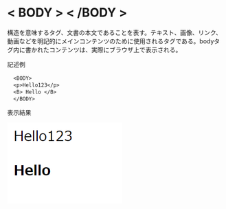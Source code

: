 [](ファイル名はコマンド名.md)
# < BODY > < /BODY >
構造を意味するタグ、文書の本文であることを表す。テキスト、画像、リンク、動画などを明記的にメインコンテンツのために使用されるタグである。bodyタグ内に書かれたコンテンツは、実際にブラウザ上で表示される。

記述例 [](変更しない)
  
  ```
    <BODY>
    <p>Hello123</p>
    <B> Hello </B>
    </BODY>
  ```
表示結果　[](変更しない)

![](https://raw.githubusercontent.com/YanaSota/kaitaishinsho/main/goto/Body.png)
